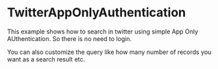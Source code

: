 TwitterAppOnlyAuthentication
============================

This example shows how to search in twitter using simple App Only AUthentication.
So there is no need to login.

You can also customize the query like how many number of records you want as a search result etc.
